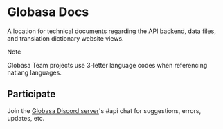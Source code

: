 # Globasa Docs

A location for technical documents regarding the API backend, data files, and translation dictionary website views.

> [!NOTE]
> Globasa Team projects use 3-letter language codes when referencing natlang languages.



## Participate

Join the [Globasa Discord server](https://discord.gg/JCaqAvapGR)'s #api chat for suggestions, errors, updates, etc.

